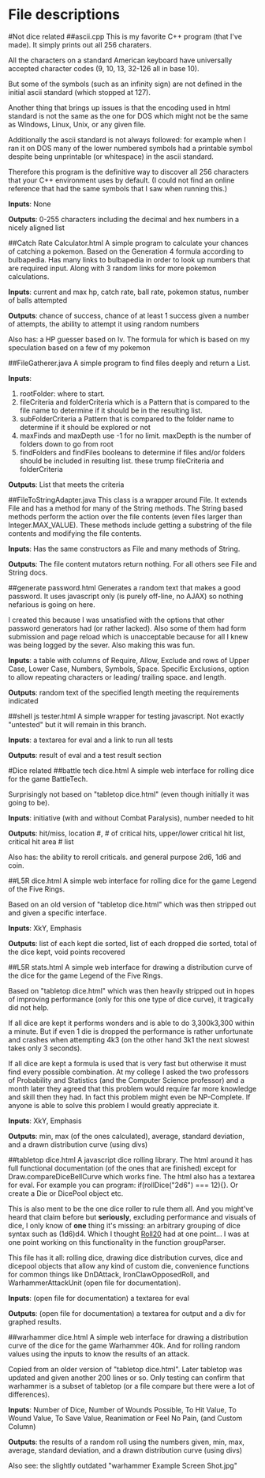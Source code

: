 File descriptions
=================
#Not dice related
##ascii.cpp
This is my favorite C++ program (that I've made). It simply prints out all 256 charaters.

All the characters on a standard American keyboard have universally accepted character codes (9, 10, 13, 32-126 all in base 10).

But some of the symbols (such as an infinity sign) are not defined in the initial ascii standard (which stopped at 127).

Another thing that brings up issues is that the encoding used in html standard is not the same as the
one for DOS which might not be the same as Windows, Linux, Unix, or any given file.

Additionally the ascii standard is not always followed: for example when I ran it on DOS many of the
lower numbered symbols had a printable symbol despite being unprintable (or whitespace) in the ascii standard.

Therefore this program is the definitive way to discover all 256 characters that your C++ environment
uses by default. (I could not find an online reference that had the same symbols that I saw when running this.)

**Inputs**: None

**Outputs**: 0-255 characters including the decimal and hex numbers in a nicely aligned list


##Catch Rate Calculator.html
A simple program to calculate your chances of catching a pokemon. Based on the Generation 4 formula according to bulbapedia.
Has many links to bulbapedia in order to look up numbers that are required input. Along with 3 random links for more pokemon calculations.

**Inputs**: current and max hp, catch rate, ball rate, pokemon status, number of balls attempted

**Outputs**: chance of success, chance of at least 1 success given a number of attempts, the ability to attempt it using random numbers

Also has: a HP guesser based on lv. The formula for which is based on my speculation based on a few of my pokemon


##FileGatherer.java
A simple program to find files deeply and return a List<File>.

**Inputs**:
1. rootFolder: where to start.
2. fileCriteria and folderCriteria which is a Pattern that is compared to the file name to determine if it should be in the resulting list.
3. subFolderCriteria a Pattern that is compared to the folder name to determine if it should be explored or not
4. maxFinds and maxDepth use -1 for no limit. maxDepth is the number of folders down to go from root
5. findFolders and findFiles booleans to determine if files and/or folders should be included in resulting list. these trump fileCriteria and folderCriteria

**Outputs**: List<File> that meets the criteria


##FileToStringAdapter.java
This class is a wrapper around File. It extends File and has a method for many of the String methods. The String based methods
perform the action over the file contents (even files larger than Integer.MAX_VALUE). These methods include getting a substring
of the file contents and modifying the file contents.

**Inputs**: Has the same constructors as File and many methods of String.

**Outputs**: The file content mutators return nothing. For all others see File and String docs.


##generate password.html
Generates a random text that makes a good password. It uses javascript only (is purely off-line, no AJAX) so nothing nefarious is going on here.

I created this because I was unsatisfied with the options that other password generators had (or rather lacked).
Also some of them had form submission and page reload which is unacceptable because for all I knew was
being logged by the sever. Also making this was fun.

**Inputs**: a table with columns of Require, Allow, Exclude and rows of Upper Case, Lower Case, Numbers, Symbols,
Space. Specific Exclusions, option to allow repeating characters or leading/ trailing space. and length.

**Outputs**: random text of the specified length meeting the requirements indicated


##shell js tester.html
A simple wrapper for testing javascript. Not exactly "untested" but it will remain in this branch.

**Inputs**: a textarea for eval and a link to run all tests

**Outputs**: result of eval and a test result section



#Dice related
##battle tech dice.html
A simple web interface for rolling dice for the game BattleTech.

Surprisingly not based on "tabletop dice.html" (even though initially it was going to be).

**Inputs**: initiative (with and without Combat Paralysis), number needed to hit

**Outputs**: hit/miss, location #, # of critical hits, upper/lower critical hit list, critical hit area # list

Also has: the ability to reroll criticals. and general purpose 2d6, 1d6 and coin.


##L5R dice.html
A simple web interface for rolling dice for the game Legend of the Five Rings.

Based on an old version of "tabletop dice.html" which was then stripped out and given a specific interface.

**Inputs**: XkY, Emphasis

**Outputs**: list of each kept die sorted, list of each dropped die sorted, total of the dice kept, void points recovered


##L5R stats.html
A simple web interface for drawing a distribution curve of the dice for the game Legend of the Five Rings.

Based on "tabletop dice.html" which was then heavily stripped out in hopes of improving performance
(only for this one type of dice curve), it tragically did not help.

If all dice are kept it performs wonders and is able to do 3,300k3,300 within a minute. But if even
1 die is dropped the performance is rather unfortunate and crashes when attempting 4k3 (on the other
hand 3k1 the next slowest takes only 3 seconds).

If all dice are kept a formula is used that is very fast but otherwise it must find every possible
combination. At my college I asked the two professors of Probability and Statistics (and the Computer
Science professor) and a month later they agreed that this problem would require far more knowledge and
skill then they had. In fact this problem might even be NP-Complete. If anyone is able to solve this
problem I would greatly appreciate it.

**Inputs**: XkY, Emphasis

**Outputs**: min, max (of the ones calculated), average, standard deviation, and a drawn distribution curve (using divs)


##tabletop dice.html
A javascript dice rolling library. The html around it has full functional documentation (of the ones
that are finished) except for Draw.compareDiceBellCurve which works fine. The html also has a textarea
for eval. For example you can program: if(rollDice("2d6") === 12){}. Or create a Die or DicePool object etc.

This is also ment to be the one dice roller to rule them all. And you might've heard that claim before
but **seriously**, excluding performance and visuals of dice, I only know of **one** thing it's missing:
an arbitrary grouping of dice syntax such as (1d6)d4. Which I thought [Roll20](https://wiki.roll20.net/Dice_Reference)
had at one point... I was at one point working on this functionality in the function groupParser.

This file has it all: rolling dice, drawing dice distribution curves, dice and dicepool objects that
allow any kind of custom die, convenience functions for common things like DnDAttack, IronClawOpposedRoll,
and WarhammerAttackUnit (open file for documentation).

**Inputs**: (open file for documentation) a textarea for eval

**Outputs**: (open file for documentation) a textarea for output and a div for graphed results.


##warhammer dice.html
A simple web interface for drawing a distribution curve of the dice for the game Warhammer 40k. And
for rolling random values using the inputs to know the results of an attack.

Copied from an older version of "tabletop dice.html". Later tabletop was updated and given another
200 lines or so. Only testing can confirm that warhammer is a subset of tabletop (or a file compare
but there were a lot of differences).

**Inputs**: Number of Dice, Number of Wounds Possible, To Hit Value, To Wound Value, To Save Value, Reanimation or Feel No Pain, (and Custom Column)

**Outputs**: the results of a random roll using the numbers given, min, max, average, standard deviation, and a drawn distribution curve (using divs)

Also see: the slightly outdated "warhammer Example Screen Shot.jpg"

